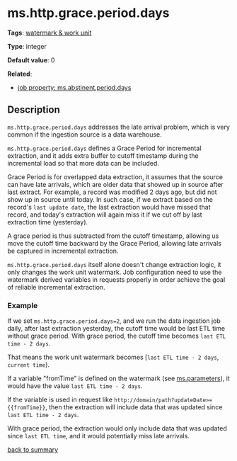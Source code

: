 # ms.http.grace.period.days

**Tags**: [watermark & work unit](https://github.com/linkedin/data-integration-library/blob/master/docs/parameters/watermark-workunit-parameters.md)

**Type**: integer

**Default value**: 0

**Related**:
- [job property: ms.abstinent.period.days](https://github.com/linkedin/data-integration-library/blob/master/docs/parameters/ms.abstinent.period.days.md)

## Description

`ms.http.grace.period.days` addresses the late arrival problem, which is 
very common if the ingestion source is a data warehouse. 

`ms.http.grace.period.days` defines a Grace Period for incremental extraction, 
and it adds extra buffer to cutoff timestamp during the
incremental load so that more data can be included. 

Grace Period is for overlapped data extraction, it assumes that the source can 
have late arrivals, which are older data that showed up in source 
after last extract. For example, a record was modified 2 days ago, 
but did not show up in source until today. In such case, if we extract based on 
the record's `last update date`, the last extraction would have missed that record, 
and today's extraction will again miss it if we cut off by last 
extraction time (yesterday).

A grace period is thus subtracted from the cutoff timestamp, allowing us 
move the cutoff time backward by the Grace Period, allowing late arrivals
be captured in incremental extraction. 

`ms.http.grace.period.days` itself alone doesn't change extraction logic, 
it only changes the work unit watermark. Job configuration need to 
use the watermark derived variables in requests properly in order achieve the
goal of reliable incremental extraction. 

### Example

If we set `ms.http.grace.period.days=2`, and we run the data ingestion job
daily, after last extraction yesterday, the cutoff time would be last
ETL time without grace period. With grace period, the cutoff time becomes
`last ETL time - 2 days`. 

That means the work unit watermark becomes [`last ETL time - 2 days`, `current time`). 

If a variable "fromTime" is defined on the watermark (see [ms.parameters](https://github.com/linkedin/data-integration-library/blob/master/docs/parameters/ms.parameters.md)),
it would have the value `last ETL time - 2 days`. 

If the variable is used in request like `http://domain/path?updateDate>={{fromTime}}`,
then the extraction will include data that was updated since `last ETL time - 2 days`.

With grace period, the extraction would only include data that was updated 
since `last ETL time`, and it would potentially miss late arrivals.

[back to summary](https://github.com/linkedin/data-integration-library/blob/master/docs/parameters/summary.md#msgraceperioddays)
